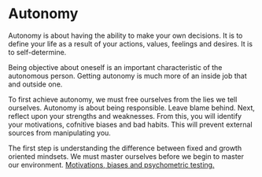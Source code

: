 # Autonomy

Autonomy is about having the ability to make your own decisions. It is to define your life as a result of your actions, values, feelings and desires. It is to self-determine.

Being objective about oneself is an important characteristic of the autonomous person. Getting autonomy is much more of an inside job that and outside one.

To first achieve autonomy, we must free ourselves from the lies we tell ourselves. Autonomy is about being responsible. Leave blame behind. Next, reflect upon your strengths and weaknesses. From this, you will identify your motivations, cofnitive biases and bad habits. This will prevent external sources from manipulating you. 

The first step is understanding the difference between fixed and growth oriented mindsets. We must master ourselves before we begin to master our environment.
[Motivations, biases and psychometric testing.](current_mindset/index.md)

